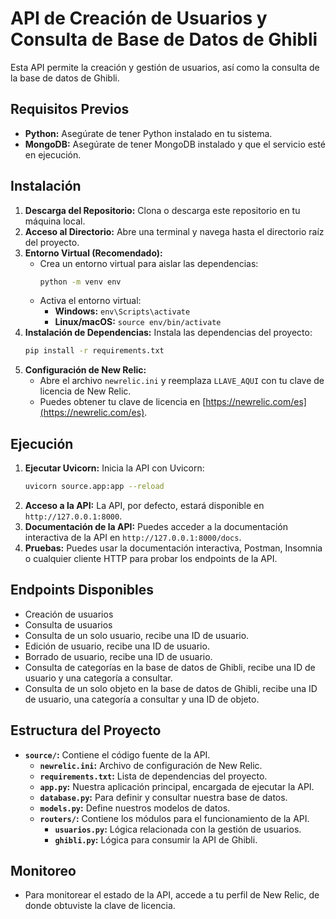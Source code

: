 # API de Creación de Usuarios y Consulta de Base de Datos de Ghibli

Esta API permite la creación y gestión de usuarios, así como la consulta de la base de datos de Ghibli.

## Requisitos Previos

* **Python:** Asegúrate de tener Python instalado en tu sistema.
* **MongoDB:** Asegúrate de tener MongoDB instalado y que el servicio esté en ejecución.

## Instalación

1.  **Descarga del Repositorio:** Clona o descarga este repositorio en tu máquina local.
2.  **Acceso al Directorio:** Abre una terminal y navega hasta el directorio raíz del proyecto.
3.  **Entorno Virtual (Recomendado):**
    * Crea un entorno virtual para aislar las dependencias:
        ```bash
        python -m venv env
        ```
    * Activa el entorno virtual:
        * **Windows:** `env\Scripts\activate`
        * **Linux/macOS:** `source env/bin/activate`
4.  **Instalación de Dependencias:** Instala las dependencias del proyecto:
    ```bash
    pip install -r requirements.txt
    ```
5.  **Configuración de New Relic:**
    * Abre el archivo `newrelic.ini` y reemplaza `LLAVE_AQUI` con tu clave de licencia de New Relic.
    * Puedes obtener tu clave de licencia en [https://newrelic.com/es](https://newrelic.com/es).

## Ejecución

1.  **Ejecutar Uvicorn:** Inicia la API con Uvicorn:
    ```bash
    uvicorn source.app:app --reload
    ```
2.  **Acceso a la API:** La API, por defecto, estará disponible en `http://127.0.0.1:8000`.
3.  **Documentación de la API:** Puedes acceder a la documentación interactiva de la API en `http://127.0.0.1:8000/docs`.
4.  **Pruebas:** Puedes usar la documentación interactiva, Postman, Insomnia o cualquier cliente HTTP para probar los endpoints de la API.

## Endpoints Disponibles

* Creación de usuarios
* Consulta de usuarios
* Consulta de un solo usuario, recibe una ID de usuario.
* Edición de usuario, recibe una ID de usuario.
* Borrado de usuario, recibe una ID de usuario.
* Consulta de categorías en la base de datos de Ghibli, recibe una ID de usuario y una categoría a consultar.
* Consulta de un solo objeto en la base de datos de Ghibli, recibe una ID de usuario, una categoría a consultar y una ID de objeto.

## Estructura del Proyecto

* **`source/`:** Contiene el código fuente de la API.
    * **`newrelic.ini`:** Archivo de configuración de New Relic.
    * **`requirements.txt`:** Lista de dependencias del proyecto.
    * **`app.py`:** Nuestra aplicación principal, encargada de ejecutar la API.
    * **`database.py`:** Para definir y consultar nuestra base de datos.
    * **`models.py`:** Define nuestros modelos de datos.
    * **`routers/`:** Contiene los módulos para el funcionamiento de la API.
        * **`usuarios.py`:** Lógica relacionada con la gestión de usuarios.
        * **`ghibli.py`:** Lógica para consumir la API de Ghibli.

## Monitoreo

* Para monitorear el estado de la API, accede a tu perfil de New Relic, de donde obtuviste la clave de licencia.